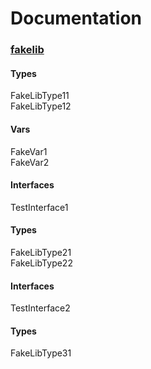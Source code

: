 # Documentation  
  
### [fakelib](#fakelib)  
#### Types  
FakeLibType11  
FakeLibType12  
#### Vars  
FakeVar1  
FakeVar2  
#### Interfaces  
TestInterface1  
#### Types  
FakeLibType21  
FakeLibType22  
#### Interfaces  
TestInterface2  
#### Types  
FakeLibType31  
